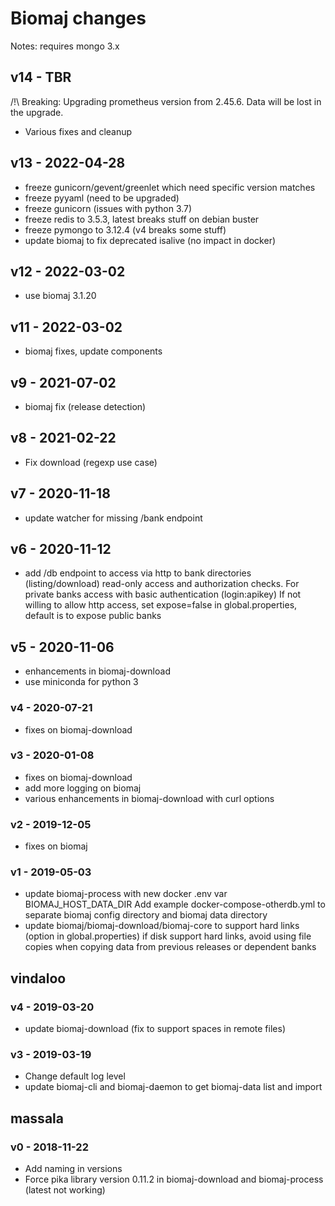 # Biomaj changes

Notes: requires mongo 3.x

## v14 - TBR

/!\ Breaking: Upgrading prometheus version from 2.45.6. Data will be lost in the upgrade.
* Various fixes and cleanup

## v13 - 2022-04-28

* freeze gunicorn/gevent/greenlet which need specific version matches
* freeze pyyaml (need to be upgraded)
* freeze gunicorn (issues with python 3.7)
* freeze redis to 3.5.3, latest breaks stuff on debian buster
* freeze pymongo to 3.12.4 (v4 breaks some stuff)
* update biomaj to fix deprecated isalive (no impact in docker)

## v12 - 2022-03-02

* use biomaj 3.1.20

## v11 - 2022-03-02

* biomaj fixes, update components

## v9 - 2021-07-02

* biomaj fix (release detection)

## v8 - 2021-02-22

* Fix download (regexp use case)

## v7 - 2020-11-18

* update watcher for missing /bank endpoint

## v6 - 2020-11-12

* add /db endpoint to access via http to bank directories (listing/download)
  read-only access and authorization checks. For private banks access with
  basic authentication (login:apikey)
  If not willing to allow http access, set expose=false in global.properties,
  default is to expose public banks

## v5 - 2020-11-06

* enhancements in biomaj-download
* use miniconda for python 3

### v4 - 2020-07-21

* fixes on biomaj-download

### v3 - 2020-01-08

* fixes on biomaj-download
* add more logging on biomaj
* various enhancements in biomaj-download with curl options

### v2 - 2019-12-05

* fixes on biomaj

### v1 - 2019-05-03

* update biomaj-process with new docker .env var BIOMAJ_HOST_DATA_DIR
    Add example docker-compose-otherdb.yml to separate biomaj config directory and biomaj data directory
* update biomaj/biomaj-download/biomaj-core to support hard links (option in global.properties)
    if disk support hard links, avoid using file copies when copying data from previous releases or dependent banks

## vindaloo

### v4 - 2019-03-20

* update biomaj-download (fix to support spaces in remote files)

### v3 - 2019-03-19

* Change default log level
* update biomaj-cli and biomaj-daemon to get biomaj-data list and import

## massala

### v0 - 2018-11-22

* Add naming in versions
* Force pika library version 0.11.2 in biomaj-download and biomaj-process (latest not working)
